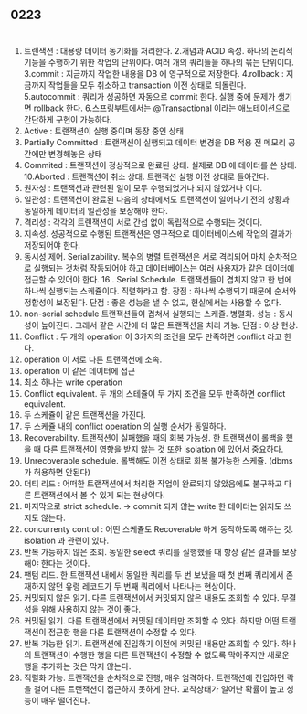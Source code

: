 ## 0223
#


1. 트랜잭션 : 대용량 데이터 동기화를 처리한다.
   2.개념과 ACID 속성. 하나의 논리적 기능을 수행하기 위한 작업의 단위이다. 여러 개의 쿼리들을 하나의 묶는 단위이다.
   3.commit : 지금까지 작업한 내용을 DB 에 영구적으로 저장한다.
   4.rollback : 지금까지 작업들을 모두 취소하고 transaction 이전 상태로 되돌린다.
   5.autocommit : 쿼리가 성공하면 자동으로 commit 한다. 실행 중에 문제가 생기면 rollback 한다.
   6.스프링부트에서는 @Transactional 이라는 애노테이션으로 간단하게 구현이 가능하다.
7. Active : 트랜잭션이 실행 중이며 동장 중인 상태
8. Partially Committed : 트랜잭션이 실행되고 데이터 변경을 DB 적용 전 메모리 공간에만 변경해놓은 상태
9. Commited : 트랜잭션이 정상적으로 완료된 상태. 실제로 DB 에 데이터를 쓴 상태.
   10.Aborted : 트랜잭션이 취소 상태. 트랜잭션 실행 이전 상태로 돌아간다.
11. 원자성 : 트랜잭션과 관련된 일이 모두 수행되었거나 되지 않았거나 이다.
12. 일관성 : 트랜잭션이 완료된 다음의 상태에서도 트랜잭션이 일어나기 전의 상황과 동일하게 데이터의 일관성을 보장해야 한다.
13. 격리성 : 각각의 트랜잭션이 서로 간섭 없이 독립적으로 수행되는 것이다.
14. 지속성. 성공적으로 수행된 트랜잭션은 영구적으로 데이터베이스에 작업의 결과가 저장되어야 한다.
15. 동시성 제어. Serializability. 복수의 병렬 트랜잭션은 서로 격리되어 마치 순차적으로 실행되는 것처럼 작동되어야 하고
    데이터베이스는 여러 사용자가 같은 데이터에 접근할 수 있어야 한다.
    16 . Serial Schedule. 트랜잭션들이 겹치지 않고 한 번에 하나씩 실행되는 스케쥴이다. 직렬화라고 함.
    장점 : 하나씩 수행되기 때문에 순서와 정합성이 보장된다.
    단점 : 좋은 성능을 낼 수 없고, 현실에서는 사용할 수 없다.
17. non-serial schedule
    트랜잭션들이 겹쳐서 실행되는 스케쥴. 병렬화. 성능 : 동시성이 높아진다. 그래서 같은 시간에 더 많은 트랜잭션을 처리 가능.
    단점 : 이상 현상.
18. Conflict : 두 개의 operation 이 3가지의 조건을 모두 만족하면 conflict 라고 한다.
1. operation 이 서로 다른 트랜잭션에 소속.
2. operation 이 같은 데이터에 접근
3. 최소 하나는 write operation
19. Conflict equivalent. 두 개의 스테쥴이 두 가지 조건을 모두 만족하면 conflict equivalent.
1. 두 스케쥴이 같은 트랜잭션을 가진다.
2. 두 스케쥴 내의 conflict operation 의 실행 순서가 동일하다.
20. Recoverability. 트랜잭션이 실패했을 때의 회복 가능성. 한 트랜잭션이 롤백을 했을 때 다른 트랜잭션이 영향을 받지 않는 것 또한 isolation 에 있어서 중요하다.
21. Unrecoverable schedule. 롤백해도 이전 상태로 회복 불가능한 스케쥴. (dbms 가 허용하면 안된다)
22. 더티 리드 : 어떠한 트랜잭션에서 처리한 작업이 완료되지 않았음에도 불구하고 다른 트랜잭션에서 볼 수 있게 되는 현상이다.
23. 마지막으로 strict schedule. -> commit 되지 않는 write 한 데이터는 읽지도 쓰지도 않는다.
24. concurrenty control : 어떤 스케쥴도 Recoverable 하게 동작하도록 해주는 것. isolation 과 관련이 있다.
25. 반복 가능하지 않은 조회. 동일한 select 쿼리를 실행했을 때 항상 같은 결과를 보장해야 한다는 것이다.
26. 팬텀 리드. 한 트랜잭션 내에서 동일한 쿼리를 두 번 보냈을 때 첫 번째 쿼리에서 존재하지 않던 유령 레코드가 두 번째 쿼리에서 나타나는 현상이다.
27. 커밋되지 않은 읽기. 다른 트랜잭션에서 커밋되지 않은 내용도 조회할 수 있다. 무결성을 위해 사용하지 않는 것이 좋다.
28. 커밋된 읽기. 다른 트랜잭션에서 커밋된 데이터만 조회할 수 있다. 하지만 어떤 트랜잭션이 접근한 행을 다른 트랜잭션이
    수정할 수 있다.
29. 반복 가능한 읽기. 트랜잭션에 진입하기 이전에 커밋된 내용만 조회할 수 있다. 하나의 트랜잭션이 수행한 행을 다른
    트랜잭션이 수정할 수 없도록 막아주지만 새로운 행을 추가하는 것은 막지 않는다.
30. 직렬화 가능.
    트랜잭션을 순차적으로 진행, 매우 엄격하다. 트랜잭션에 진입하면 락을 걸어 다른 트랜잭션이 접근하지 못하게 한다.
    교착상태가 일어난 확률이 높고 성능이 매우 떨어진다. 